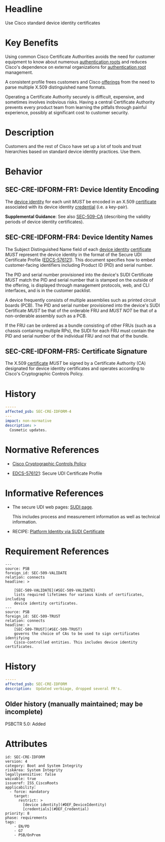 # Headline

Use Cisco standard device identity certificates


# Key Benefits

Using common Cisco Certificate Authorities avoids the need for customer equipment to know about numerous [authentication roots](#DEF_AuthenticationRoot) and reduces Cisco's dependence on external organizations for [authentication root](#DEF_AuthenticationRoot) management.

A consistent profile frees customers and Cisco [offerings](#DEF_Offering) from the need to
parse multiple X.509 distinguished name formats.

Operating a Certificate Authority securely is difficult, expensive, and sometimes
involves inobvious risks. Having a central Certificate Authority prevents every product
team from learning the pitfalls through painful experience, possibly
at significant cost to customer security.

# Description

Customers and the rest of Cisco have set up a lot of tools and trust
hierarchies based on standard device identity practices. Use them.

# Behavior

## SEC-CRE-IDFORM-FR1: Device Identity Encoding

The [device identity](#DEF_DeviceIdentity) for each unit _MUST_ be encoded in an X.509 [certificate](#DEF_Certificate) associated with its device identity [credential](#DEF_Credential) (i.e. a key-pair).

**Supplemental Guidance**: See also [SEC-509-CA](#SEC-509-CA) (describing the validity periods of device identity certificates). 

## SEC-CRE-IDFORM-FR4: Device Identity Names

The Subject Distinguished Name field of each [device identity](#DEF_DeviceIdentity) [certificate](#DEF_Certificate) _MUST_ represent the device identity in the format of the Secure UDI Certificate Profile ([EDCS-576121](https://docs.cisco.com/share/proxy/alfresco/url?docnum=EDCS-576121)). This document specifies how to embed customer-facing identifiers including Product ID (PID) and serial number.

The PID and serial number provisioned into the device's SUDI Certificate _MUST_ match the PID and serial number that is stamped on the outside of the offering, is displayed through management protocols, web, and CLI interfaces, and is in the customer packlist.

A device frequently consists of multiple assemblies such as printed circuit boards (PCB). The PID and serial number provisioned into the device's SUDI Certificate _MUST_ be that of the orderable FRU and _MUST NOT_ be that of a non-orderable assembly such as a PCB.

If the FRU can be ordered as a bundle consisting of other FRUs (such as a chassis containing multiple RPs), the SUDI for each FRU must contain the PID and serial number of the individual FRU and not that of the bundle.

## SEC-CRE-IDFORM-FR5: Certificate Signature

The X.509 [certificate](#DEF_Certificate) _MUST_ be signed by a Certificate Authority (CA) designated for device identity certificates and operates according to Cisco's Cryptographic Controls Policy. 

# History

```yaml
-----
affected_psb: SEC-CRE-IDFORM-4
---
impact: non-normative
description: >
  Cosmetic updates.
```

# Normative References

* [Cisco Cryptographic Controls Policy](https://policy.cisco.com/cppc/policy-advisor/policies/view-policy/1818)

* [EDCS-576121](https://docs.cisco.com/share/proxy/alfresco/url?docnum=EDCS-576121): Secure UDI Certificate Profile

# Informative References

* The secure UDI web pages:
  [SUDI page](https://cisco.sharepoint.com/Sites/TrustworthyTechnologies/SitePages/sUDI.aspx).

  This includes process and measurement information as well as
  technical information.

* RECIPE: [Platform Identity via SUDI Certificate](https://cisco.sharepoint.com/Sites/CiscoProductSecurityCookbook/SitePages/Platform%20Identity%20via%20SUDI%20Certificate.aspx)

# Requirement References

    ---
    source: PSB
    foreign_id: SEC-509-VALIDATE
    relation: connects
    headline: >

        [SEC-509-VALIDATE](#SEC-509-VALIDATE)
        lists required lifetimes for various kinds of certificates, including
        device identity certificates.
    ---
    source: PSB
    foreign_id: SEC-509-TRUST
    relation: connects
    headline: >
        [SEC-509-TRUST](#SEC-509-TRUST)
        governs the choice of CAs to be used to sign certificates identifying
        Cisco-controlled entities. This includes device identity certificates.

# History
```yaml
-----
affected_psb: SEC-CRE-IDFORM
description:  Updated verbiage, dropped several FR's. 

```

## Older history (manually maintained; may be incomplete)
PSBCTR 5.0: Added

# Attributes

    id: SEC-CRE-IDFORM
    version: 4
    category: Boot and System Integrity
    riskArea: System Integrity
    legallysensitive: false
    waivable: true
    issueref: ISS_CiscoRoots
    applicability:
      - force: mandatory
        target:
          restrict: >
            [device identity](#DEF_DeviceIdentity)
            [credentials](#DEF_Credential)
    priority: 8
    phase: requirements
    tags:
        - EN/PD
        - G7
        - PSB/OnPrem
        
